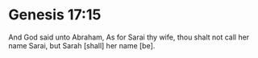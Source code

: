 # Genesis 17:15

And God said unto Abraham, As for Sarai thy wife, thou shalt not call her name Sarai, but Sarah [shall] her name [be].